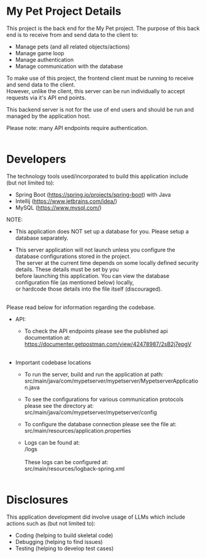 # My Pet Project Details
This project is the back end for the My Pet project. The purpose of this back end is to receive from and send data to the client to:
- Manage pets (and all related objects/actions)
- Manage game loop
- Manage authentication
- Manage communication with the database

To make use of this project, the frontend client must be running to receive and send data to the client.  
However, unlike the client, this server can be run individually to accept requests via it's API end points.

This backend server is not for the use of end users and should be run and managed by the application host.

Please note: many API endpoints require authentication.
<br/><br/>

# Developers
The technology tools used/incorporated to build this application include (but not limited to):
- Spring Boot (https://spring.io/projects/spring-boot) with Java
- Intellij (https://www.jetbrains.com/idea/)
- MySQL (https://www.mysql.com/)

NOTE: 
- This application does NOT set up a database for you. Please setup a database separately.  

- This server application will not launch unless you configure the database configurations stored in the project.  
The server at the current time depends on some locally defined security details. These details must be set by you  
before launching this application. You can view the database configuration file (as mentioned below) locally,  
or hardcode those details into the file itself (discouraged).<br/><br/>


Please read below for information regarding the codebase.

- API:
  - To check the API endpoints please see the published api documentation at:  
  https://documenter.getpostman.com/view/42478987/2sB2j7epgV  
  <br/>
  

- Important codebase locations<br/>
  - To run the server, build and run the application at path:  
    src/main/java/com/mypetserver/mypetserver/MypetserverApplication.java

  - To see the configurations for various communication protocols please see the directory at:  
    src/main/java/com/mypetserver/mypetserver/config

  - To configure the database connection please see the file at:  
    src/main/resources/application.properties  

  - Logs can be found at:  
    /logs<br/><br/>
    These logs can be configured at:  
    src/main/resources/logback-spring.xml
<br/><br/>

# Disclosures
This application development did involve usage of LLMs which include actions such as (but not limited to):
  - Coding (helping to build skeletal code)
  - Debugging (helping to find issues)
  - Testing (helping to develop test cases)
